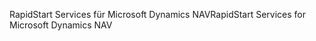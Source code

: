 <span data-ttu-id="867fd-101">RapidStart Services für Microsoft Dynamics NAV</span><span class="sxs-lookup"><span data-stu-id="867fd-101">RapidStart Services for Microsoft Dynamics NAV</span></span>